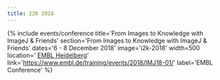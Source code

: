 ```yaml
---
title: I2K 2018
---
```


{% include events/conference title='From Images to Knowledge with ImageJ & Friends' section='From Images to Knowledge with ImageJ & Friends' dates='6 - 8 December 2018' image='i2k-2018' width=500 location=' [EMBL Heidelberg](https://www.embl.de/)' link='https://www.embl.de/training/events/2018/IMJ18-01/' label='EMBL Conference' %}
